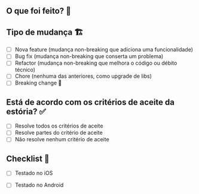 ## O que foi feito? 📝

<!-- explicação do que foi feito -->


## Tipo de mudança 🏗

- [ ] Nova feature (mudança non-breaking que adiciona uma funcionalidade)
- [ ] Bug fix (mudança non-breaking que conserta um problema)
- [ ] Refactor (mudança non-breaking que melhora o código ou débito técnico)
- [ ] Chore (nenhuma das anteriores, como upgrade de libs)
- [ ] Breaking change 🚨

## Está de acordo com os critérios de aceite da estória? ✅

- [ ] Resolve todos os critérios de aceite
- [ ] Resolve partes do critério de aceite
- [ ] Não resolve nenhum critério de aceite

## Checklist 🧐

<!-- mobile -->
- [ ] Testado no iOS
- [ ] Testado no Android

